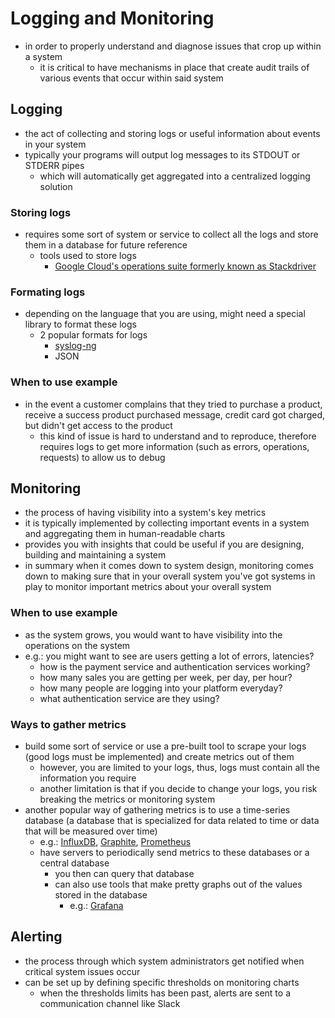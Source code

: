 # Logging and Monitoring

- in order to properly understand and diagnose issues that crop up within a system
  - it is critical to have mechanisms in place that create audit trails of various events that occur within said system

## Logging

- the act of collecting and storing logs or useful information about events in your system
- typically your programs will output log messages to its STDOUT or STDERR pipes
  - which will automatically get aggregated into a centralized logging solution

### Storing logs

- requires some sort of system or service to collect all the logs and store them in a database for future reference
  - tools used to store logs
    - [Google Cloud's operations suite formerly known as Stackdriver](https://cloud.google.com/products/operations)

### Formating logs

- depending on the language that you are using, might need a special library to format these logs
  - 2 popular formats for logs
    - [syslog-ng](https://www.syslog-ng.com/)
    - JSON

### When to use example

- in the event a customer complains that they tried to purchase a product, receive a success product purchased message, credit card got charged, but didn't get access to the product
  - this kind of issue is hard to understand and to reproduce, therefore requires logs to get more information (such as errors, operations, requests) to allow us to debug

## Monitoring

- the process of having visibility into a system's key metrics
- it is typically implemented by collecting important events in a system and aggregating them in human-readable charts
- provides you with insights that could be useful if you are designing, building and maintaining a system
- in summary when it comes down to system design, monitoring comes down to making sure that in your overall system you've got systems in play to monitor important metrics about your overall system

### When to use example

- as the system grows, you would want to have visibility into the operations on the system
- e.g.: you might want to see are users getting a lot of errors, latencies?
  - how is the payment service and authentication services working?
  - how many sales you are getting per week, per day, per hour?
  - how many people are logging into your platform everyday?
  - what authentication service are they using?

### Ways to gather metrics

- build some sort of service or use a pre-built tool to scrape your logs (good logs must be implemented) and create metrics out of them
  - however, you are limited to your logs, thus, logs must contain all the information you require
  - another limitation is that if you decide to change your logs, you risk breaking the metrics or monitoring system
- another popular way of gathering metrics is to use a time-series database (a database that is specialized for data related to time or data that will be measured over time)
  - e.g.: [InfluxDB](https://www.influxdata.com/), [Graphite](https://graphiteapp.org/), [Prometheus](https://prometheus.io/)
  - have servers to periodically send metrics to these databases or a central database
    - you then can query that database
    - can also use tools that make pretty graphs out of the values stored in the database
      - e.g.: [Grafana](https://grafana.com/)

## Alerting

- the process through which system administrators get notified when critical system issues occur
- can be set up by defining specific thresholds on monitoring charts
  - when the thresholds limits has been past, alerts are sent to a communication channel like Slack
